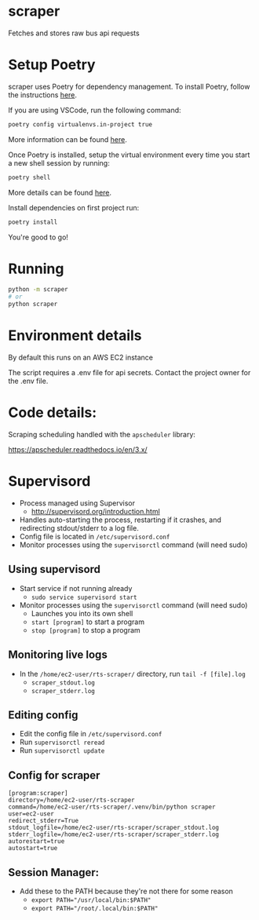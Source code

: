 # scraper

Fetches and stores raw bus api requests

# Setup Poetry

scraper uses Poetry for dependency management. To install Poetry, follow the instructions [here](https://python-poetry.org/docs/#installation).

If you are using VSCode, run the following command:

```bash
poetry config virtualenvs.in-project true
```

More information can be found [here](https://stackoverflow.com/questions/59882884/vscode-doesnt-show-poetry-virtualenvs-in-select-interpreter-option).

Once Poetry is installed, setup the virtual environment every time you start a new shell session by running:

```bash
poetry shell
```

More details can be found [here](https://python-poetry.org/docs/basic-usage/#activating-the-virtual-environment).

Install dependencies on first project run:

```bash
poetry install
```

You're good to go!

# Running

```bash
python -m scraper
# or
python scraper
```

# Environment details

By default this runs on an AWS EC2 instance

The script requires a .env file for api secrets. Contact the project owner for the .env file.

# Code details:

Scraping scheduling handled with the `apscheduler` library:

https://apscheduler.readthedocs.io/en/3.x/

# Supervisord

- Process managed using Supervisor
  - http://supervisord.org/introduction.html
- Handles auto-starting the process, restarting if it crashes, and redirecting stdout/stderr to a log file.
- Config file is located in `/etc/supervisord.conf`
- Monitor processes using the `supervisorctl` command (will need sudo)

## Using supervisord

- Start service if not running already
  - `sudo service supervisord start`
- Monitor processes using the `supervisorctl` command (will need sudo)
  - Launches you into its own shell
  - `start [program]` to start a program
  - `stop [program]` to stop a program

## Monitoring live logs

- In the `/home/ec2-user/rts-scraper/` directory, run `tail -f [file].log`
  - `scraper_stdout.log`
  - `scraper_stderr.log`

## Editing config

- Edit the config file in `/etc/supervisord.conf`
- Run `supervisorctl reread`
- Run `supervisorctl update`

## Config for scraper

```
[program:scraper]
directory=/home/ec2-user/rts-scraper
command=/home/ec2-user/rts-scraper/.venv/bin/python scraper
user=ec2-user
redirect_stderr=True
stdout_logfile=/home/ec2-user/rts-scraper/scraper_stdout.log
stderr_logfile=/home/ec2-user/rts-scraper/scraper_stderr.log
autorestart=true
autostart=true
```

## Session Manager:

- Add these to the PATH because they're not there for some reason
  - `export PATH="/usr/local/bin:$PATH"`
  - `export PATH="/root/.local/bin:$PATH"`

